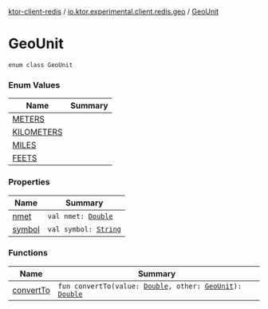 [ktor-client-redis](../../index.md) / [io.ktor.experimental.client.redis.geo](../index.md) / [GeoUnit](./index.md)

# GeoUnit

`enum class GeoUnit`

### Enum Values

| Name | Summary |
|---|---|
| [METERS](-m-e-t-e-r-s.md) |  |
| [KILOMETERS](-k-i-l-o-m-e-t-e-r-s.md) |  |
| [MILES](-m-i-l-e-s.md) |  |
| [FEETS](-f-e-e-t-s.md) |  |

### Properties

| Name | Summary |
|---|---|
| [nmet](nmet.md) | `val nmet: `[`Double`](https://kotlinlang.org/api/latest/jvm/stdlib/kotlin/-double/index.html) |
| [symbol](symbol.md) | `val symbol: `[`String`](https://kotlinlang.org/api/latest/jvm/stdlib/kotlin/-string/index.html) |

### Functions

| Name | Summary |
|---|---|
| [convertTo](convert-to.md) | `fun convertTo(value: `[`Double`](https://kotlinlang.org/api/latest/jvm/stdlib/kotlin/-double/index.html)`, other: `[`GeoUnit`](./index.md)`): `[`Double`](https://kotlinlang.org/api/latest/jvm/stdlib/kotlin/-double/index.html) |
